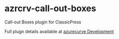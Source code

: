 # azrcrv-call-out-boxes
Call-out Boxes plugin for ClassicPress

Full plugn details available at [azurecurve Development](https://development.azurecurve.co.uk/classicpress-plugins/call-out-boxes/)
